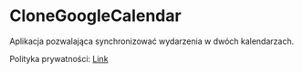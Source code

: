 # CloneGoogleCalendar
Aplikacja pozwalająca synchronizować wydarzenia w dwóch kalendarzach.

Polityka prywatności: [Link](PolitykaPrywatnosci.md "Polityka prywatności")
